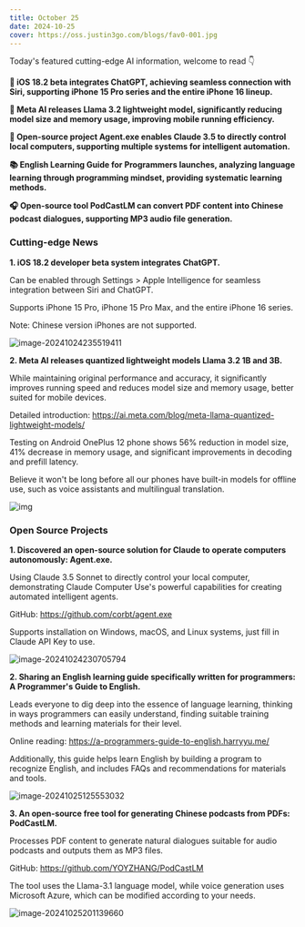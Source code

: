 ```yaml
---
title: October 25
date: 2024-10-25
cover: https://oss.justin3go.com/blogs/fav0-001.jpg
---
```


Today's featured cutting-edge AI information, welcome to read 👇

**📱 iOS 18.2 beta integrates ChatGPT, achieving seamless connection with Siri, supporting iPhone 15 Pro series and the entire iPhone 16 lineup.**

**🚀 Meta AI releases Llama 3.2 lightweight model, significantly reducing model size and memory usage, improving mobile running efficiency.**

**🤖 Open-source project Agent.exe enables Claude 3.5 to directly control local computers, supporting multiple systems for intelligent automation.**

**📚 English Learning Guide for Programmers launches, analyzing language learning through programming mindset, providing systematic learning methods.**

**🎧 Open-source tool PodCastLM can convert PDF content into Chinese podcast dialogues, supporting MP3 audio file generation.**



### Cutting-edge News

**1. iOS 18.2 developer beta system integrates ChatGPT.**

Can be enabled through Settings > Apple Intelligence for seamless integration between Siri and ChatGPT.

Supports iPhone 15 Pro, iPhone 15 Pro Max, and the entire iPhone 16 series.

Note: Chinese version iPhones are not supported.

![image-20241024235519411](https://cdn.jsdelivr.net/gh/freelander/oss@master/ai-daily/2024-10-24/image-20241024235519411.png)

**2. Meta AI releases quantized lightweight models Llama 3.2 1B and 3B.**

While maintaining original performance and accuracy, it significantly improves running speed and reduces model size and memory usage, better suited for mobile devices.

Detailed introduction: https://ai.meta.com/blog/meta-llama-quantized-lightweight-models/

Testing on Android OnePlus 12 phone shows 56% reduction in model size, 41% decrease in memory usage, and significant improvements in decoding and prefill latency.

Believe it won't be long before all our phones have built-in models for offline use, such as voice assistants and multilingual translation.

![img](https://scontent-hkg1-1.xx.fbcdn.net/v/t39.2365-6/464303495_1293050525196145_4189921653081247074_n.png?_nc_cat=105&ccb=1-7&_nc_sid=e280be&_nc_ohc=UOoVGG_dPScQ7kNvgHZVkNi&_nc_zt=14&_nc_ht=scontent-hkg1-1.xx&_nc_gid=AhT7tpk2Q5Ix_30NOwW-QK6&oh=00_AYBPiensRhmdlVNtAlDPVdbjqalh9nSHWEgebZ6s-Mu47w&oe=67356A08)



### Open Source Projects

**1. Discovered an open-source solution for Claude to operate computers autonomously: Agent.exe.**

Using Claude 3.5 Sonnet to directly control your local computer, demonstrating Claude Computer Use's powerful capabilities for creating automated intelligent agents.

GitHub: https://github.com/corbt/agent.exe

Supports installation on Windows, macOS, and Linux systems, just fill in Claude API Key to use.

![image-20241024230705794](https://cdn.jsdelivr.net/gh/freelander/oss@master/ai-daily/2024-10-24/image-20241024230705794.png)



**2. Sharing an English learning guide specifically written for programmers: A Programmer's Guide to English.**

Leads everyone to dig deep into the essence of language learning, thinking in ways programmers can easily understand, finding suitable training methods and learning materials for their level.

Online reading: https://a-programmers-guide-to-english.harryyu.me/

Additionally, this guide helps learn English by building a program to recognize English, and includes FAQs and recommendations for materials and tools.

![image-20241025125553032](https://cdn.jsdelivr.net/gh/freelander/oss@master/ai-daily/2024-10-25/image-20241025125553032.png)

**3. An open-source free tool for generating Chinese podcasts from PDFs: PodCastLM.**

Processes PDF content to generate natural dialogues suitable for audio podcasts and outputs them as MP3 files.

GitHub: https://github.com/YOYZHANG/PodCastLM

The tool uses the Llama-3.1 language model, while voice generation uses Microsoft Azure, which can be modified according to your needs.

![image-20241025201139660](https://cdn.jsdelivr.net/gh/freelander/oss@master/ai-daily/2024-10-25/image-20241025201139660.png)
